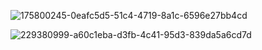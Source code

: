 ![175800245-0eafc5d5-51c4-4719-8a1c-6596e27bb4cd](https://github.com/shawna-tuli-silicon-valley/google-cloud-generative-ai-courses/assets/19508013/2a3d4238-31c1-4c4e-ad80-8e18dcfcfc45)

![229380999-a60c1eba-d3fb-4c41-95d3-839da5a6cd7d](https://github.com/shawna-tuli-silicon-valley/google-cloud-generative-ai-courses/assets/19508013/b25f8c86-166e-4c81-84ca-5e6eb18a2b72)
